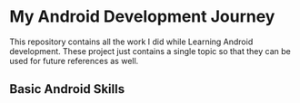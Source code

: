 # My Android Development Journey

This repository contains all the work I did while Learning Android development. These project just contains a single topic so that they can be used for future references as well.

## Basic Android Skills
